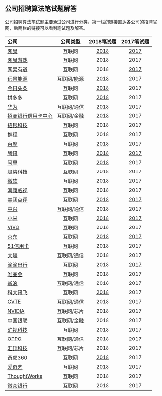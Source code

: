 
## 公司招聘算法笔试题解答

公司招聘算法笔试题主要通过公司进行分类，第一栏的链接直达各公司的招聘官网，后两栏的链接可以看到笔试题及解答。

|公司|公司类型|2018笔试题|2017笔试题|
|:---|:----:|:----:|:---:|
|[网易](http://campus.163.com/#/home)                                                                                      |互联网      |[2018](https://github.com/LyricYang/Internet-Recruiting-Algorithm-Problems/blob/master/InternetRecruitingAlgorithmProblems/NETEASE/Problem%20Description%202018.md)|[2017](https://github.com/LyricYang/Internet-Recruiting-Algorithm-Problems/blob/master/InternetRecruitingAlgorithmProblems/NETEASE/Problem%20Description%202017.md)|
|[网易游戏](http://game.campus.163.com/index.html)                                                                         |互联网      | 2018|2017|
|[网易有道](http://job.youdao.com/)                                                                                        |互联网      | 2018|[2017](https://github.com/LyricYang/Internet-Recruiting-Algorithm-Problems/blob/master/InternetRecruitingAlgorithmProblems/YOUDAO/Problem%20Description%202017.md)|
|[远景能源](https://recruit.envisioncn.com/)                                                                               |互联网/能源 |[2018](https://github.com/LyricYang/Internet-Recruiting-Algorithm-Problems/blob/master/InternetRecruitingAlgorithmProblems/ENVISION/Problem%20Description%202018.md)|2017|
|[今日头条](https://job.bytedance.com/campus)                                                                              |互联网      |[2018](https://github.com/LyricYang/Internet-Recruiting-Algorithm-Problems/blob/master/InternetRecruitingAlgorithmProblems/TOUTIAO/Problem%20Description%202018.md)|2017|
|[拼多多](http://www.pinduoduo.com/campus.html)                                                                            |互联网      |[2018](https://github.com/LyricYang/Internet-Recruiting-Algorithm-Problems/blob/master/InternetRecruitingAlgorithmProblems/PINDUODUO/Problem%20Description%202018.md)|2017|
|[华为](http://career.huawei.com/reccampportal/campus4_index.html#campus4/pages/home/freshGraduate.html?type=2&faqtype=1)  |互联网/通信 |[2018](https://github.com/LyricYang/Internet-Recruiting-Algorithm-Problems/blob/master/InternetRecruitingAlgorithmProblems/HUAWEI/Problem%20Description%202018.md)|2017|
|[招商银行信用卡中心](http://cmbcc.zhiye.com/campus)                                                                       |互联网/金融 |[2018](https://github.com/LyricYang/Internet-Recruiting-Algorithm-Problems/blob/master/InternetRecruitingAlgorithmProblems/MERCHANTSBANK/Problem%20Description%202018.md)|2017|
|[招银科技](https://cmbnt.cmbchina.com/bulletin/cmbnt2018/index.html)                                                      |互联网      |2018|2017|
|[携程](http://campus.ctrip.com/)                                                                                          |互联网      |2018|2017|
|[百度](https://talent.baidu.com/external/baidu/campus.html#/campus)                                                       |互联网      |[2018](https://github.com/LyricYang/Internet-Recruiting-Algorithm-Problems/blob/master/InternetRecruitingAlgorithmProblems/Baidu/Problem%20Description%202018.md)|2017|
|[腾讯](https://join.qq.com/index.php)                                                                                     |互联网      |[2018](https://github.com/LyricYang/Internet-Recruiting-Algorithm-Problems/blob/master/InternetRecruitingAlgorithmProblems/TENCENT/Problem%20Description%202018.md)|[2017](https://github.com/LyricYang/Internet-Recruiting-Algorithm-Problems/blob/master/InternetRecruitingAlgorithmProblems/TENCENT/Problem%20Description%202017.md)|
|[阿里](https://campus.alibaba.com/index.htm)                                                                              |互联网      |[2018](https://github.com/LyricYang/Internet-Recruiting-Algorithm-Problems/blob/master/InternetRecruitingAlgorithmProblems/ALiBaba/Problem%20Description%202018.md)|2017|
|[趋势科技](http://campus.51job.com/trendmicro2018/job.html)                                                               |互联网      |2018|2017|
|[微软](http://www.joinms.com/cn_c/index.html)                                                                             |互联网      |2018|2017|
|[海康威视](http://campus.hikvision.com/home)                                                                              |互联网      |2018|2017|
|[美团点评](https://campus.meituan.com/#/)                                                                                 |互联网      |[2018](https://github.com/LyricYang/Internet-Recruiting-Algorithm-Problems/blob/master/InternetRecruitingAlgorithmProblems/MEITUAN/Problem%20Description%202018.md)|[2017](https://github.com/LyricYang/Internet-Recruiting-Algorithm-Problems/blob/master/InternetRecruitingAlgorithmProblems/MEITUAN/Problem%20Description%202017.md)|
|[中兴](http://job.zte.com.cn/)                                                                                            |互联网/通信 |2018|2017|
|[小米](http://hr.xiaomi.com/campus/process)                                                                               |互联网      |[2018](https://github.com/LyricYang/Internet-Recruiting-Algorithm-Problems/blob/master/InternetRecruitingAlgorithmProblems/MI/Problem%20Description%202018.md)|[2017](https://github.com/LyricYang/Internet-Recruiting-Algorithm-Problems/blob/master/InternetRecruitingAlgorithmProblems/MI/Problem%20Description%202017.md)|
|[VIVO](http://hr.vivo.com/wt/vivo/web/index/CompvivoPagerecruit_School)                                                   |互联网      |2018|2017|
|[京东](http://campus.jd.com/home)                                                                                         |互联网      |[2018](https://github.com/LyricYang/Internet-Recruiting-Algorithm-Problems/blob/master/InternetRecruitingAlgorithmProblems/JD/Problem%20Description%202018.md)|[2017](https://github.com/LyricYang/Internet-Recruiting-Algorithm-Problems/blob/master/InternetRecruitingAlgorithmProblems/JD/Problem%20Description%202017.md)|
|[51信用卡](http://job.u51.com/Campus/)                                                                                    |互联网      |2018|2017|
|[大疆](https://we.dji.com/zh-CN/)                                                                                         |互联网/通信 |2018|2017|
|[滴滴出行](http://campus.didichuxing.com/campus)                                                                          |互联网      |2018|[2017](https://github.com/LyricYang/Internet-Recruiting-Algorithm-Problems/blob/master/InternetRecruitingAlgorithmProblems/DIDI/Problem%20Description%202017.md)|
|[唯品会](http://campus.vip.com/)                                                                                          |互联网      |2018|2017|
|[新浪](http://career.sina.com.cn/welcome.html)                                                                            |互联网/通信 |2018|2017|
|[科大讯飞](https://iflytek.cheng95.com/other/campus)                                                                      |互联网      |[2018](https://github.com/LyricYang/Internet-Recruiting-Algorithm-Problems/blob/master/InternetRecruitingAlgorithmProblems/IFLYTEK/Problem%20Description%202018.md)|2017|
|[CVTE](http://campus.cvte.com/)                                                                                           |互联网/通信 |2018|2017|
|[NVIDIA](http://campus.51job.com/nvidia/)                                                                                 |互联网/芯片 |2018|2017|
|[中国银联](https://billcloud.unionpay.com/wxweb/UPJob/index)                                                              |互联网/金融 |2018|2017|
|[旷视科技](https://www.megvii.com/campus/)                                                                                |互联网      |2018|2017|
|[OPPO](http://oppotqp.zhaopin.com/index.html)                                                                             |互联网/通信 |2018|2017|
|[汇顶科技](http://www.goodix.com/campus/)                                                                                 |互联网/芯片 |2018|2017|
|[奇虎360](http://hr.360.cn/)                                                                                              |互联网      |[2018](https://github.com/LyricYang/Internet-Recruiting-Algorithm-Problems/blob/master/InternetRecruitingAlgorithmProblems/360/Problem%20Description%202018.md)|2017|
|[爱奇艺](http://zhaopin.iqiyi.com/)                                                                                       |互联网      |[2018](https://github.com/LyricYang/Internet-Recruiting-Algorithm-Problems/blob/master/InternetRecruitingAlgorithmProblems/QIY/Problem%20Description%202018.md)|2017|
|[ThoughtWorks](https://join.thoughtworks.cn)                                                                              |互联网      |2018|2017|
|[微众银行](https://webank.cheng95.com/positions/campus_recruitment?channel=1&project_id=2)                                |互联网      |2018|2017|
